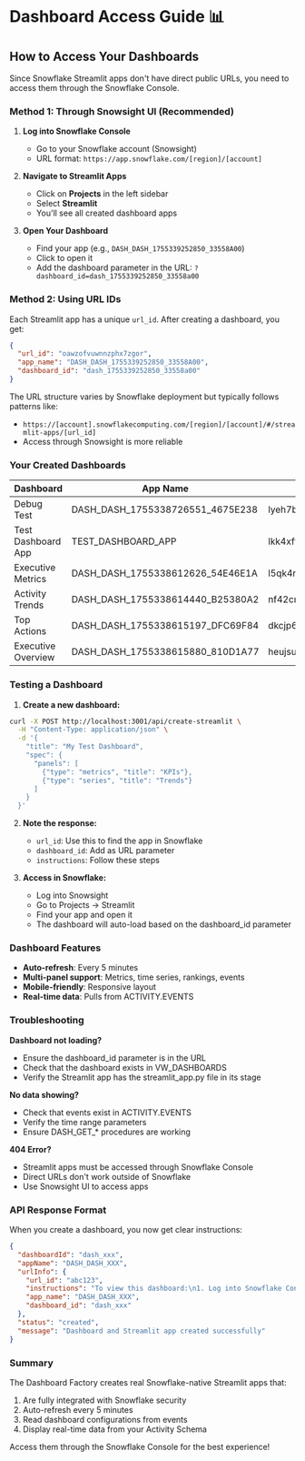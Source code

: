 # Dashboard Access Guide 📊

## How to Access Your Dashboards

Since Snowflake Streamlit apps don't have direct public URLs, you need to access them through the Snowflake Console.

### Method 1: Through Snowsight UI (Recommended)

1. **Log into Snowflake Console**
   - Go to your Snowflake account (Snowsight)
   - URL format: `https://app.snowflake.com/[region]/[account]`

2. **Navigate to Streamlit Apps**
   - Click on **Projects** in the left sidebar
   - Select **Streamlit**
   - You'll see all created dashboard apps

3. **Open Your Dashboard**
   - Find your app (e.g., `DASH_DASH_1755339252850_33558A00`)
   - Click to open it
   - Add the dashboard parameter in the URL: `?dashboard_id=dash_1755339252850_33558a00`

### Method 2: Using URL IDs

Each Streamlit app has a unique `url_id`. After creating a dashboard, you get:
```json
{
  "url_id": "oawzofvuwnnzphx7zgor",
  "app_name": "DASH_DASH_1755339252850_33558A00",
  "dashboard_id": "dash_1755339252850_33558a00"
}
```

The URL structure varies by Snowflake deployment but typically follows patterns like:
- `https://[account].snowflakecomputing.com/[region]/[account]/#/streamlit-apps/[url_id]`
- Access through Snowsight is more reliable

### Your Created Dashboards

| Dashboard | App Name | URL ID | Dashboard ID |
|-----------|----------|--------|--------------|
| Debug Test | DASH_DASH_1755338726551_4675E238 | lyeh7b5znzx7qihxodrh | dash_1755338726551_4675e238 |
| Test Dashboard App | TEST_DASHBOARD_APP | lkk4xfyepsbavcz46ufp | (use any dashboard_id) |
| Executive Metrics | DASH_DASH_1755338612626_54E46E1A | l5qk4r7ibehrg4oljihi | dash_1755338612626_54e46e1a |
| Activity Trends | DASH_DASH_1755338614440_B25380A2 | nf42croywc45uc6wt5ia | dash_1755338614440_b25380a2 |
| Top Actions | DASH_DASH_1755338615197_DFC69F84 | dkcjp6tt25szafpvkey3 | dash_1755338615197_dfc69f84 |
| Executive Overview | DASH_DASH_1755338615880_810D1A77 | heujsumgkm3hreob5y2j | dash_1755338615880_810d1a77 |

### Testing a Dashboard

1. **Create a new dashboard:**
```bash
curl -X POST http://localhost:3001/api/create-streamlit \
  -H "Content-Type: application/json" \
  -d '{
    "title": "My Test Dashboard",
    "spec": {
      "panels": [
        {"type": "metrics", "title": "KPIs"},
        {"type": "series", "title": "Trends"}
      ]
    }
  }'
```

2. **Note the response:**
   - `url_id`: Use this to find the app in Snowflake
   - `dashboard_id`: Add as URL parameter
   - `instructions`: Follow these steps

3. **Access in Snowflake:**
   - Log into Snowsight
   - Go to Projects → Streamlit
   - Find your app and open it
   - The dashboard will auto-load based on the dashboard_id parameter

### Dashboard Features

- **Auto-refresh**: Every 5 minutes
- **Multi-panel support**: Metrics, time series, rankings, events
- **Mobile-friendly**: Responsive layout
- **Real-time data**: Pulls from ACTIVITY.EVENTS

### Troubleshooting

**Dashboard not loading?**
- Ensure the dashboard_id parameter is in the URL
- Check that the dashboard exists in VW_DASHBOARDS
- Verify the Streamlit app has the streamlit_app.py file in its stage

**No data showing?**
- Check that events exist in ACTIVITY.EVENTS
- Verify the time range parameters
- Ensure DASH_GET_* procedures are working

**404 Error?**
- Streamlit apps must be accessed through Snowflake Console
- Direct URLs don't work outside of Snowflake
- Use Snowsight UI to access apps

### API Response Format

When you create a dashboard, you now get clear instructions:

```json
{
  "dashboardId": "dash_xxx",
  "appName": "DASH_DASH_XXX",
  "urlInfo": {
    "url_id": "abc123",
    "instructions": "To view this dashboard:\n1. Log into Snowflake Console...",
    "app_name": "DASH_DASH_XXX",
    "dashboard_id": "dash_xxx"
  },
  "status": "created",
  "message": "Dashboard and Streamlit app created successfully"
}
```

### Summary

The Dashboard Factory creates real Snowflake-native Streamlit apps that:
1. Are fully integrated with Snowflake security
2. Auto-refresh every 5 minutes
3. Read dashboard configurations from events
4. Display real-time data from your Activity Schema

Access them through the Snowflake Console for the best experience!